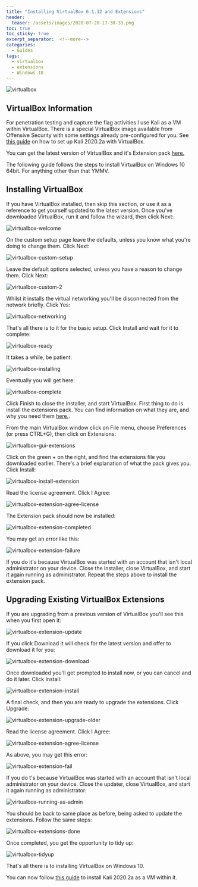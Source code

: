 ```yaml
---
title: "Installing VirtualBox 6.1.12 and Extensions"
header:
  teaser: /assets/images/2020-07-20-17-30-33.png
toc: true
toc_sticky: true
excerpt_separator:  <!--more-->
categories:
  - Guides
tags:
  - virtualbox
  - extensions
  - Windows 10
---
```


![virtualbox](/assets/images/2020-07-20-17-30-33.png)

## VirtualBox Information

For penetration testing and capture the flag activities I use Kali as a VM within VirtualBox. There is a special VirtualBox image available from Offensive Security with some settings already pre-configured for you. See [this guide](https://pencer.io/guides/guides-kali-install/) on how to set up Kali 2020.2a with VirtualBox.

You can get the latest version of VirtualBox and it's Extension pack [here.](https://www.virtualbox.org/wiki/Downloads)

The following guide follows the steps to install VirtualBox on Windows 10 64bit. For anything other than that YMMV.

## Installing VirtualBox

If you have VirtualBox installed, then skip this section, or use it as a reference to get yourself updated to the latest version. Once you've downloaded VirtualBox, run it and follow the wizard, then click Next:

![virtualbox-welcome](/assets/images/2020-07-20-15-47-48.png)

On the custom setup page leave the defaults, unless you know what you're doing to change them. Click Next:

![virtualbox-custom-setup](/assets/images/2020-07-20-15-48-54.png)

Leave the default options selected, unless you have a reason to change them. Click Next:

![virtualbox-custom-2](/assets/images/2020-07-20-15-51-08.png)

Whilst it installs the virtual networking you'll be disconnected from the network briefly. Click Yes:

![virtualbox-networking](/assets/images/2020-07-20-15-52-41.png)

That's all there is to it for the basic setup. Click Install and wait for it to complete:

![virtualbox-ready](/assets/images/2020-07-20-15-53-59.png)

It takes a while, be patient:

![virtualbox-installing](/assets/images/2020-07-20-15-55-30.png)

Eventually you will get here:

![virtualbox-complete](/assets/images/2020-07-20-15-58-30.png)

Click Finish to close the installer, and start VirtualBox. First thing to do is install the extensions pack. You can find information on what they are, and why you need them [here.](https://www.virtualbox.org/manual/ch01.html#intro-installing).

From the main VirtualBox window click on File menu, choose Preferences (or press CTRL+G), then click on Extensions:

![virtualbox-gui-extensions](/assets/images/2020-07-20-16-19-07.png)

Click on the green + on the right, and find the extensions file you downloaded earlier. There's a brief explanation of what the pack gives you. Click Install:

![virtualbox-install-extension](/assets/images/2020-07-20-16-23-05.png)

Read the license agreement. Click I Agree:

![virtualbox-extension-agree-license](/assets/images/2020-07-20-16-31-59.png)

The Extension pack should now be installed:

![virtualbox-extension-completed](/assets/images/2020-07-20-16-33-32.png)

You may get an error like this:

![virtualbox-extension-failure](/assets/images/2020-07-20-16-37-19.png)

If you do it's because VirtualBox was started with an account that isn't local administrator on your device. Close the installer, close VirtualBox, and start it again running as administrator. Repeat the steps above to install the extension pack.

## Upgrading Existing VirtualBox Extensions

If you are upgrading from a previous version of VirtualBox you'll see this when you first open it:

![virtualbox-extension-update](/assets/images/2020-07-20-16-00-47.png)

If you click Download it will check for the latest version and offer to download it for you:

![virtualbox-extension-download](/assets/images/2020-07-20-16-01-58.png)

Once downloaded you'll get prompted to install now, or you can cancel and do it later. Click Install:

![virtualbox-extension-install](/assets/images/2020-07-20-16-03-10.png)

A final check, and then you are ready to upgrade the extensions. Click Upgrade:

![virtualbox-extension-upgrade-older](/assets/images/2020-07-20-16-04-25.png)

Read the license agreement. Click I Agree:

![virtualbox-extension-agree-license](/assets/images/2020-07-20-16-31-59.png)

As above, you may get this error:

![virtualbox-extension-fail](/assets/images/2020-07-20-16-07-47.png)

If you do t's because VirtualBox was started with an account that isn't local administrator on your device. Close the updater, close VirtualBox, and start it again running as administrator:

![virtualbox-running-as-admin](/assets/images/2020-07-20-16-11-11.png)

You should be back to same place as before, being asked to update the extensions. Follow the same steps:

![virtualbox-extensions-done](/assets/images/2020-07-20-16-12-40.png)

Once completed, you get the opportunity to tidy up:

![virtualbox-tidyup](/assets/images/2020-07-20-16-13-38.png)

That's all there is to installing VirtualBox on Windows 10.

You can now follow [this guide](https://pencer.io/guides/guides-kali-install/) to install Kali 2020.2a as a VM within it.
